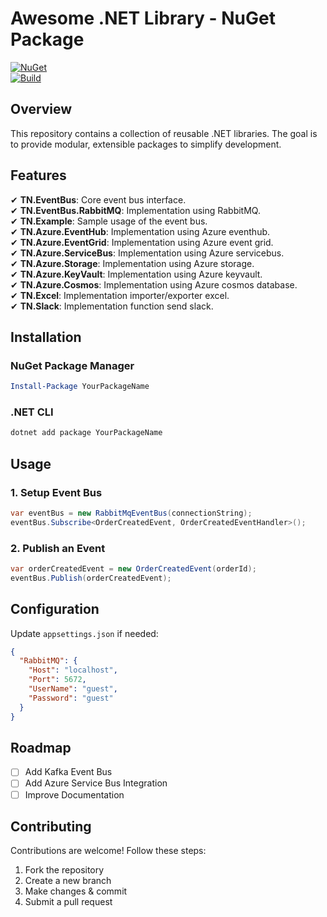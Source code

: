 # Awesome .NET Library - NuGet Package  

[![NuGet](https://img.shields.io/nuget/v/YourPackageName.svg)](https://www.nuget.org/packages/YourPackageName/)  
[![Build](https://github.com/your-repo/actions/workflows/build.yml/badge.svg)](https://github.com/your-repo/actions)  

## Overview  

This repository contains a collection of reusable .NET libraries. The goal is to provide modular, extensible packages to simplify development.  

## Features  

✔ **TN.EventBus**: Core event bus interface.  
✔ **TN.EventBus.RabbitMQ**: Implementation using RabbitMQ.  
✔ **TN.Example**: Sample usage of the event bus.  
✔ **TN.Azure.EventHub**: Implementation using Azure eventhub.  
✔ **TN.Azure.EventGrid**: Implementation using Azure event grid.  
✔ **TN.Azure.ServiceBus**: Implementation using Azure servicebus.  
✔ **TN.Azure.Storage**: Implementation using Azure storage.  
✔ **TN.Azure.KeyVault**: Implementation using Azure keyvault.  
✔ **TN.Azure.Cosmos**: Implementation using Azure cosmos database.  
✔ **TN.Excel**: Implementation importer/exporter excel.  
✔ **TN.Slack**: Implementation function send slack.  

## Installation  

### NuGet Package Manager  
```powershell
Install-Package YourPackageName
```

### .NET CLI  
```sh
dotnet add package YourPackageName
```

## Usage  

### 1. Setup Event Bus  
```csharp
var eventBus = new RabbitMqEventBus(connectionString);
eventBus.Subscribe<OrderCreatedEvent, OrderCreatedEventHandler>();
```

### 2. Publish an Event  
```csharp
var orderCreatedEvent = new OrderCreatedEvent(orderId);
eventBus.Publish(orderCreatedEvent);
```

## Configuration  
Update `appsettings.json` if needed:  
```json
{
  "RabbitMQ": {
    "Host": "localhost",
    "Port": 5672,
    "UserName": "guest",
    "Password": "guest"
  }
}
```

## Roadmap  
- [ ] Add Kafka Event Bus  
- [ ] Add Azure Service Bus Integration  
- [ ] Improve Documentation  

## Contributing  
Contributions are welcome! Follow these steps:  
1. Fork the repository  
2. Create a new branch  
3. Make changes & commit  
4. Submit a pull request  
